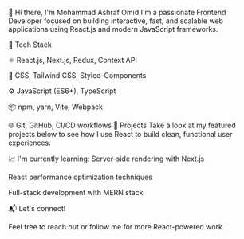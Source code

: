 👋 Hi there, I'm Mohammad Ashraf Omid
I'm a passionate Frontend Developer focused on building interactive, fast, and scalable web applications using React.js and modern JavaScript frameworks.
<p>
🧠 Tech Stack
</p>
⚛️ React.js, Next.js, Redux, Context API
<p>
💅 CSS, Tailwind CSS, Styled-Components
</p>
<p>
⚙️ JavaScript (ES6+), TypeScript
</p>
<p>
📦 npm, yarn, Vite, Webpack
</p>
🌐 Git, GitHub, CI/CD workflows
<bold>
🚀 Projects
</bold>
Take a look at my featured projects below to see how I use React to build clean, functional user experiences.

📈 I'm currently learning:
Server-side rendering with Next.js

React performance optimization techniques

Full-stack development with MERN stack

📬 Let's connect!

Feel free to reach out or follow me for more React-powered work.

###






###
